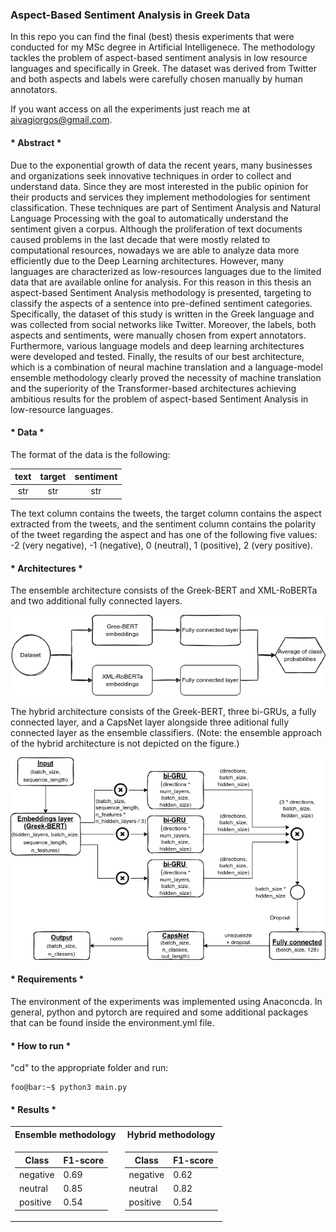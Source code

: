 ### Aspect-Based Sentiment Analysis in Greek Data

In this repo you can find the final (best) thesis experiments that were conducted for my MSc degree in Artificial Intelligenece. The methodology tackles the problem of aspect-based sentiment analysis in low resource languages and specifically in Greek. The dataset was derived from Twitter and both aspects and labels were carefully chosen manually by human annotators. 

If you want access on all the experiments just reach me at aivagiorgos@gmail.com.

#### * Abstract *
Due to the exponential growth of data the recent years, many businesses and organizations seek innovative techniques in order to collect and understand data. Since they are most interested in the public opinion for their products and services they implement methodologies for sentiment classification. These techniques are part of Sentiment Analysis and Natural Language Processing with the goal to automatically understand the sentiment given a corpus. Although the proliferation of text documents caused problems in the last decade that were mostly related to computational resources, nowadays we are able to analyze data more efficiently due to the Deep Learning architectures. However, many languages are characterized as low-resources languages due to the limited data that are available online for analysis. For this reason in this thesis an aspect-based Sentiment Analysis methodology is presented, targeting to classify the aspects of a sentence into pre-defined sentiment categories. Specifically, the dataset of this study is written in the Greek language and was collected from social networks like Twitter. Moreover, the labels, both aspects and sentiments, were manually chosen from expert annotators. Furthermore, various language models and deep learning architectures were developed and tested. Finally, the results of our best architecture, which is a combination of neural machine translation and a language-model ensemble methodology clearly proved the necessity of machine translation and the superiority of the Transformer-based architectures achieving ambitious results for the problem of aspect-based Sentiment Analysis in low-resource languages.

#### * Data *
The format of the data is the following:

| text | target | sentiment |
| :---: | :---: | :---: |
| str | str | str |

The text column contains the tweets, the target column contains the aspect extracted from the tweets, and the sentiment column contains the polarity of the tweet regarding the aspect and has one of the following five values: -2 (very negative), -1 (negative), 0 (neutral), 1 (positive), 2 (very positive).

#### * Architectures *

The ensemble architecture consists of the Greek-BERT and XML-RoBERTa and two additional fully connected layers.

![Ensemble architecture](Figures/ensemble.png)

The hybrid architecture consists of the Greek-BERT, three bi-GRUs, a fully connected layer, and a CapsNet layer alongside three aditional fully connected layer as the ensemble classifiers. (Note: the ensemble approach of the hybrid architecture is not depicted on the figure.)

![Hybrid architecture](Figures/hybrid.png)


#### * Requirements *
The environment of the experiments was implemented using Anaconcda. In general, python and pytorch are required and some additional packages that can be found inside the environment.yml file.

#### * How to run *

"cd" to the appropriate folder and run:
```console
foo@bar:~$ python3 main.py
```

#### * Results *

<table>
<tr><th> Ensemble methodology </th><th> Hybrid methodology </th></tr>
<tr><td>
  
| Class  | F1-score |
| ------------- | ------------- |
| negative | 0.69  |
| neutral  | 0.85  |
| positive  | 0.54  |

</td><td>

| Class  | F1-score |
| ------------- | ------------- |
| negative | 0.62  |
| neutral  | 0.82  |
| positive  | 0.54  |

</td></tr> </table>
